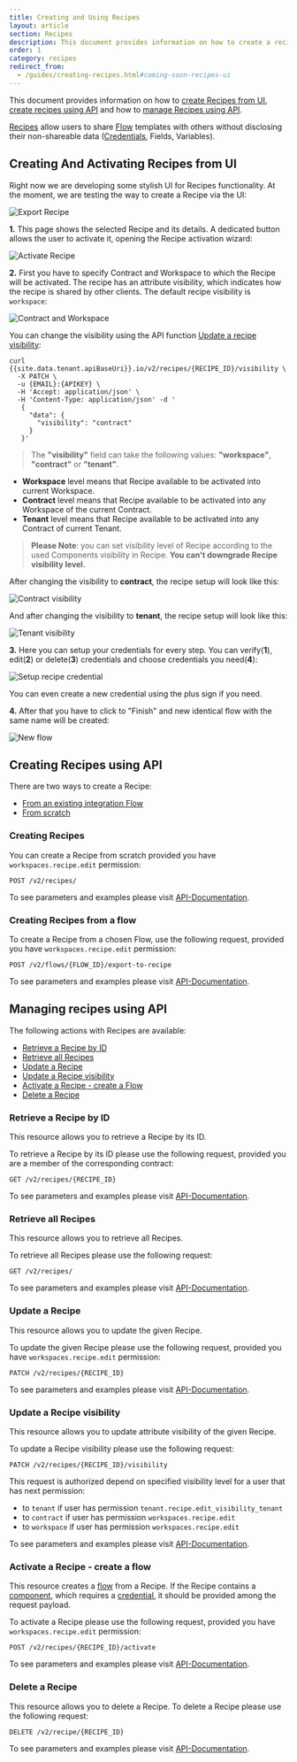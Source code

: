 ```yaml
---
title: Creating and Using Recipes
layout: article
section: Recipes
description: This document provides information on how to create a recipe, and how to use them.
order: 1
category: recipes
redirect_from:
  - /guides/creating-recipes.html#coming-soon-recipes-ui
---
```


This document provides information on how to [create Recipes from UI](#creating-recipes-from-ui), [create recipes using API](#creating-recipes-using-api) and how to [manage Recipes using API](#managing-recipes-using-api).

[Recipes](/getting-started/recipes) allow users to share [Flow](/getting-started/integration-flow) templates with others without disclosing their non-shareable data ([Credentials](/getting-started/credential), Fields, Variables).
​
## Creating And Activating Recipes from UI

Right now we are developing some stylish UI for Recipes functionality. At the moment, we are testing the way to create a Recipe via the UI:

![Export Recipe](/assets/img/integrator-guide/creating-recipes/export-recipe.png)

  **1.** This page shows the selected Recipe and its details. A dedicated button allows the user to activate it, opening the Recipe activation wizard:

![Activate Recipe](/assets/img/integrator-guide/creating-recipes/activate-recipe.png)

  **2.** First you have to specify Contract and Workspace to which the Recipe will be activated. The recipe has an attribute visibility, which indicates how the recipe is shared by other clients. The default recipe visibility is `workspace`:

![Contract and Workspace](/assets/img/integrator-guide/creating-recipes/specify.png)

You can change the visibility using the API function [Update a recipe visibility](#update-a-recipe-visibility):

```
curl {{site.data.tenant.apiBaseUri}}.io/v2/recipes/{RECIPE_ID}/visibility \
  -X PATCH \
  -u {EMAIL}:{APIKEY} \
  -H 'Accept: application/json' \
  -H 'Content-Type: application/json' -d '
   {
     "data": {
       "visibility": "contract"
     }
   }'
```

> The **"visibility"** field can take the following values: **"workspace"**, **"contract"** or **"tenant"**.

*   **Workspace** level means that Recipe available to be activated into current Workspace.
*   **Contract** level means that Recipe available to be activated into any Workspace of the current Contract.
*   **Tenant** level means that Recipe available to be activated into any Contract of current Tenant.

> **Please Note**: you can set visibility level of Recipe according to the used Components visibility in Recipe. **You can't downgrade Recipe visibility level.**


After changing the visibility to **contract**, the recipe setup will look like this:

![Contract visibility](/assets/img/integrator-guide/creating-recipes/contract-visibility.png)

And after changing the visibility to **tenant**, the recipe setup will look like this:

![Tenant visibility](/assets/img/integrator-guide/creating-recipes/tenant-visibility.png)

  **3.** Here you can setup your credentials for every step. You can verify(**1**), edit(**2**) or delete(**3**) credentials and choose credentials you need(**4**):

![Setup recipe credential](/assets/img/integrator-guide/creating-recipes/recipe-cred-setup.png)

You can even create a new credential using the plus sign if you need.

  **4.** After that you have to click to "Finish" and new identical flow with the same name will be created:

![New flow](/assets/img/integrator-guide/creating-recipes/new-flow.png)

## Creating Recipes using API

There are two ways to create a Recipe:
​
- [From an existing integration Flow](#creating-recipes-from-flows)
​
- [From scratch](#creating-recipes-from-scratch)

### Creating Recipes

You can create a Recipe from scratch provided you have `workspaces.recipe.edit` permission:

```
POST /v2/recipes/
```

To see parameters and examples please visit [API-Documentation]({{site.data.tenant.apiBaseUri}}/docs/v2/#create-a-recipe).

### Creating Recipes from a flow

To create a Recipe from a chosen Flow, use the following request, provided you have `workspaces.recipe.edit` permission:
​
```
POST /v2/flows/{FLOW_ID}/export-to-recipe
```

To see parameters and examples please visit [API-Documentation]({{site.data.tenant.apiBaseUri}}/docs/v2/#create-a-recipe).

## Managing recipes using API

The following actions with Recipes are available:

*   [Retrieve a Recipe by ID](#retrieve-a-recipe-by-id)
*   [Retrieve all Recipes](#retrieve-all-recipes)
*   [Update a Recipe](#update-a-recipe)
*   [Update a Recipe visibility](#update-a-recipe-visibility)
*   [Activate a Recipe - create a Flow](#activate-a-recipe---create-a-flow)
*   [Delete a Recipe](#delete-a-recipe)

### Retrieve a Recipe by ID

This resource allows you to retrieve a Recipe by its ID.

To retrieve a Recipe by its ID please use the following request, provided you are a member of the corresponding contract:

```
GET /v2/recipes/{RECIPE_ID}
```

To see parameters and examples please visit [API-Documentation]({{site.data.tenant.apiBaseUri}}/docs/v2/#retrieve-a-recipe-by-id).

### Retrieve all Recipes

This resource allows you to retrieve all Recipes.

To retrieve all Recipes please use the following request:

```
GET /v2/recipes/
```

To see parameters and examples please visit [API-Documentation]({{site.data.tenant.apiBaseUri}}/docs/v2/#retrieve-all-recipes).

### Update a Recipe

This resource allows you to update the given Recipe.

To update the given Recipe please use the following request, provided you have `workspaces.recipe.edit` permission:

```
PATCH /v2/recipes/{RECIPE_ID}
```

To see parameters and examples please visit [API-Documentation]({{site.data.tenant.apiBaseUri}}/docs/v2/#update-a-recipe).

### Update a Recipe visibility

This resource allows you to update attribute visibility of the given Recipe.

To update a Recipe visibility please use the following request:

```
PATCH /v2/recipes/{RECIPE_ID}/visibility
```

This request is authorized depend on specified visibility level for a user that has next permission:

*   to `tenant` if user has permission `tenant.recipe.edit_visibility_tenant`
*   to `contract` if user has permission `workspaces.recipe.edit`
*   to `workspace` if user has permission `workspaces.recipe.edit`

To see parameters and examples please visit [API-Documentation]({{site.data.tenant.apiBaseUri}}/docs/v2/#update-a-recipe-visibility).

### Activate a Recipe - create a flow

This resource creates a [flow](/getting-started/integration-flow) from a Recipe. If the Recipe contains a [component](/getting-started/integration-component), which requires a [credential](/getting-started/credential), it should be provided among the request payload.

To activate a Recipe please use the following request, provided you have `workspaces.recipe.edit` permission:

```
POST /v2/recipes/{RECIPE_ID}/activate
```

To see parameters and examples please visit [API-Documentation]({{site.data.tenant.apiBaseUri}}/docs/v2/#activate-a-recipe).

### Delete a Recipe

This resource allows you to delete a Recipe. To delete a Recipe please use the
following request:

```
DELETE /v2/recipe/{RECIPE_ID}
```

To see parameters and examples please visit [API-Documentation]({{site.data.tenant.apiBaseUri}}/docs/v2/#delete-a-recipe).
